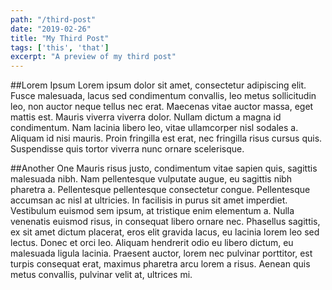 ```yaml
---
path: "/third-post"
date: "2019-02-26"
title: "My Third Post"
tags: ['this', 'that']
excerpt: "A preview of my third post"
---
```


##Lorem Ipsum
Lorem ipsum dolor sit amet, consectetur adipiscing elit. Fusce malesuada, lacus sed condimentum convallis, leo metus sollicitudin leo, non auctor neque tellus nec erat. Maecenas vitae auctor massa, eget mattis est. Mauris viverra viverra dolor. Nullam dictum a magna id condimentum. Nam lacinia libero leo, vitae ullamcorper nisl sodales a. Aliquam id nisi mauris. Proin fringilla est erat, nec fringilla risus cursus quis. Suspendisse quis tortor viverra nunc ornare scelerisque.

##Another One
Mauris risus justo, condimentum vitae sapien quis, sagittis malesuada nibh. Nam pellentesque vulputate augue, eu sagittis nibh pharetra a. Pellentesque pellentesque consectetur congue. Pellentesque accumsan ac nisl at ultricies. In facilisis in purus sit amet imperdiet. Vestibulum euismod sem ipsum, at tristique enim elementum a. Nulla venenatis euismod risus, in consequat libero ornare nec. Phasellus sagittis, ex sit amet dictum placerat, eros elit gravida lacus, eu lacinia lorem leo sed lectus. Donec et orci leo. Aliquam hendrerit odio eu libero dictum, eu malesuada ligula lacinia. Praesent auctor, lorem nec pulvinar porttitor, est turpis consequat erat, maximus pharetra arcu lorem a risus. Aenean quis metus convallis, pulvinar velit at, ultrices mi.